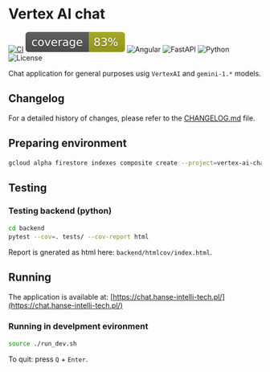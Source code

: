 # Vertex AI chat

[![CI](https://github.com/leliw/vertex-ai-chat/actions/workflows/main.yml/badge.svg)](https://github.com/leliw/vertex-ai-chat/actions/workflows/main.yml)
![coverage badge](./backend/coverage.svg)
![Angular](https://img.shields.io/badge/Angular-18-brightgreen)
![FastAPI](https://img.shields.io/badge/FastAPI-latest-blue)
![Python](https://img.shields.io/badge/python-3.12-blue)
![License](https://img.shields.io/github/license/leliw/vertex-ai-chat)

Chat application for general purposes usig `VertexAI` and `gemini-1.*` models.

## Changelog

For a detailed history of changes, please refer to the [CHANGELOG.md](CHANGELOG.md) file.

## Preparing environment

```bash
gcloud alpha firestore indexes composite create --project=vertex-ai-chat-dev --collection-group=KnowledgeBase --query-scope=COLLECTION --field-config=vector-config='{"dimension":"256","flat": "{}"}',field-path=embedding
```

## Testing

### Testing backend (python)

```bash
cd backend
pytest --cov=. tests/ --cov-report html
```

Report is gnerated as html here: `backend/htmlcov/index.html`.

## Running

The application is available at: [https://chat.hanse-intelli-tech.pl/](https://chat.hanse-intelli-tech.pl/)

### Running in develpment evironment

```bash
source ./run_dev.sh
```

To quit: press `Q` + `Enter`.
